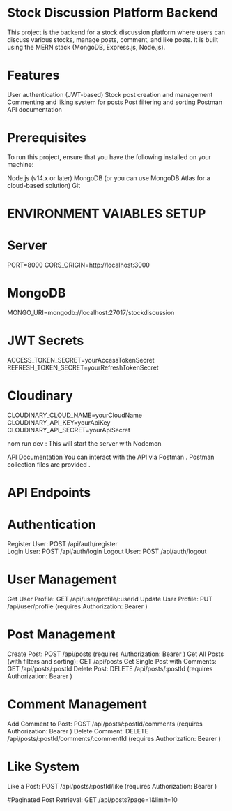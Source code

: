 # Stock Discussion Platform Backend
This project is the backend for a stock discussion platform where users can discuss various stocks, manage posts, comment, and like posts. It is built using the MERN stack (MongoDB, Express.js, Node.js).

# Features
User authentication (JWT-based)
Stock post creation and management
Commenting and liking system for posts
Post filtering and sorting
Postman API documentation 

# Prerequisites
To run this project, ensure that you have the following installed on your machine:

Node.js (v14.x or later)
MongoDB (or you can use MongoDB Atlas for a cloud-based solution)
Git

# ENVIRONMENT VAIABLES SETUP
# Server
PORT=8000
CORS_ORIGIN=http://localhost:3000

# MongoDB
MONGO_URI=mongodb://localhost:27017/stockdiscussion

# JWT Secrets
ACCESS_TOKEN_SECRET=yourAccessTokenSecret
REFRESH_TOKEN_SECRET=yourRefreshTokenSecret

# Cloudinary
CLOUDINARY_CLOUD_NAME=yourCloudName
CLOUDINARY_API_KEY=yourApiKey
CLOUDINARY_API_SECRET=yourApiSecret


nom run dev : This will start the server with Nodemon

API Documentation
You can interact with the API via Postman . Postman collection files are provided .

# API Endpoints
# Authentication
Register User: POST /api/auth/register <br/>
Login User: POST /api/auth/login
Logout User: POST /api/auth/logout


# User Management
Get User Profile: GET /api/user/profile/:userId
Update User Profile: PUT /api/user/profile (requires Authorization: Bearer <token>)

# Post Management
Create Post: POST /api/posts (requires Authorization: Bearer <token>)
Get All Posts (with filters and sorting): GET /api/posts
Get Single Post with Comments: GET /api/posts/:postId
Delete Post: DELETE /api/posts/:postId (requires Authorization: Bearer <token>)

# Comment Management
Add Comment to Post: POST /api/posts/:postId/comments (requires Authorization: Bearer <token>)
Delete Comment: DELETE /api/posts/:postId/comments/:commentId (requires Authorization: Bearer <token>)

# Like System
Like a Post: POST /api/posts/:postId/like (requires Authorization: Bearer <token>)

#Paginated Post Retrieval: GET /api/posts?page=1&limit=10


